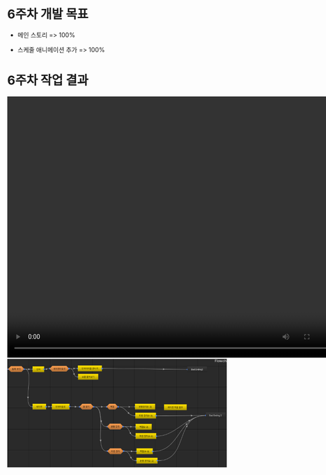 # 6주차 개발 목표

* 메인 스토리 => 100%

* 스케줄 애니메이션 추가 => 100%


# 6주차 작업 결과

<video controls width="760" height="600">
  <source src="./img/Regina_6주차_작업결과.mp4" type="video/mp4">
  Sorry, your browser doesn't support embedded videos.
</video>

<img src ="./img/6WStroy.PNG">

